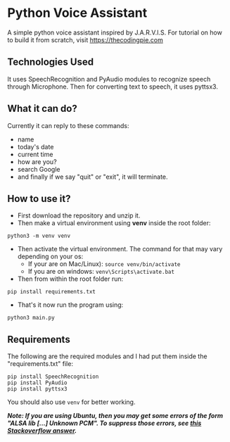 # Python Voice Assistant


A simple python voice assistant inspired by J.A.R.V.I.S. For tutorial on how to build it from scratch, visit https://thecodingpie.com


## Technologies Used
It uses SpeechRecognition and PyAudio modules to recognize speech through Microphone. Then for converting text to speech, it uses pyttsx3.

## What it can do?
Currently it can reply to these commands:

- name
- today's date 
- current time
- how are you? 
- search Google
- and finally if we say "quit" or "exit", it will terminate.

## How to use it?

- First download the repository and unzip it.
- Then make a virtual environment using **venv** inside the root folder:

```python3 -m venv venv```

- Then activate the virtual environment. The command for that may vary depending on your os:
    - If your are on Mac/Linux):
      ```source venv/bin/activate```
    - If you are on windows:
      ```venv\Scripts\activate.bat```
- Then from within the root folder run:

```pip install requirements.txt```

- That's it now run the program using:

```python3 main.py```

## Requirements

The following are the required modules and I had put them inside the "requirements.txt" file:


```
pip install SpeechRecognition
pip install PyAudio
pip install pyttsx3
```
You should also use ```venv``` for better working.

***Note: If you are using Ubuntu, then you may get some errors of the form "ALSA lib [...] Unknown PCM". To suppress those errors, see <a href="https://stackoverflow.com/questions/7088672/pyaudio-working-but-spits-out-error-messages-each-time" target="_blank">this Stackoverflow answer</a>.***
